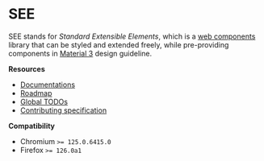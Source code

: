 # SEE

SEE stands for _Standard Extensible Elements_, which is a [web components](https://developer.mozilla.org/en-US/docs/Web/API/Web_components) library that can be styled and extended freely, while pre-providing components in [Material 3](https://m3.material.io/) design guideline.

**Resources**

- [Documentations](https://vollowx.github.io/see/)
- [Roadmap](./ROADMAP.md)
- [Global TODOs](./TODO.md)
- [Contributing specification](./CONTRIBUTING.md)

**Compatibility**

- Chromium `>= 125.0.6415.0`
- Firefox `>= 126.0a1`
